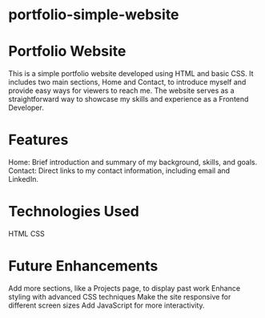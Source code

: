 # portfolio-simple-website

# Portfolio Website
   This is a simple portfolio website developed using HTML and basic CSS. It includes two main sections, Home and Contact, to introduce myself and provide easy ways for viewers to reach me. The website serves as a straightforward way to showcase my skills and experience as a Frontend Developer.

# Features
   Home: Brief introduction and summary of my background, skills, and goals.
   Contact: Direct links to my contact information, including email and LinkedIn.
# Technologies Used
   HTML
   CSS
# Future Enhancements
  Add more sections, like a Projects page, to display past work Enhance styling with advanced CSS techniques Make the site responsive for different screen sizes Add JavaScript for more interactivity.
